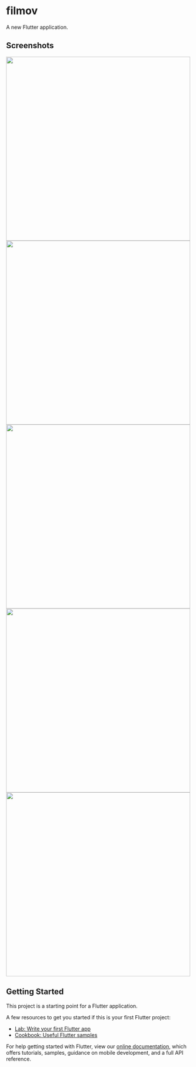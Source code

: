 # filmov

A new Flutter application.

## Screenshots

<p float="left">
  <img src="https://i.imgur.com/YX7rPK8.png" height="500" />
    <img src="https://i.imgur.com/f4zrtvE.png"  height="500" />
  <img src="https://i.imgur.com/PBmmYDy.png" height="500" />
  <img src="https://i.imgur.com/Fjmizvu.png" height="500" />
  <img src="https://i.imgur.com/rv1RfdQ.png" height="500" />

 
 
</p>



## Getting Started

This project is a starting point for a Flutter application.

A few resources to get you started if this is your first Flutter project:

- [Lab: Write your first Flutter app](https://flutter.dev/docs/get-started/codelab)
- [Cookbook: Useful Flutter samples](https://flutter.dev/docs/cookbook)

For help getting started with Flutter, view our
[online documentation](https://flutter.dev/docs), which offers tutorials,
samples, guidance on mobile development, and a full API reference.
